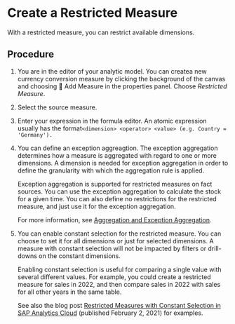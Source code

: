 <!-- loiobfb43ddc98bc4162bc4196faf3e5d8c6 -->

<link rel="stylesheet" type="text/css" href="../css/sap-icons.css"/>

# Create a Restricted Measure

With a restricted measure, you can restrict available dimensions.



## Procedure

1.  You are in the editor of your analytic model. You can createa new currency conversion measure by clicking the background of the canvas and choosing <span class="FPA-icons"></span> Add Measure in the properties panel. Choose *Restricted Measure*.

2.  Select the source measure.

3.  Enter your expression in the formula editor. An atomic expression usually has the format`<dimension> <operator> <value> (e.g. Country = 'Germany').`

4.  You can define an exception aggreagtion. The exception aggregation determines how a measure is aggregated with regard to one or more dimensions. A dimension is needed for exception aggregation in order to define the granularity with which the aggregation rule is applied.

    Exception aggregation is supported for restricted measures on fact sources. You can use the exception aggregation to calculate the stock for a given time. You can also define no restrictions for the restricted measure, and just use it for the exception aggregation.

    For more information, see [Aggregation and Exception Aggregation](aggregation-and-exception-aggregation-88ca394.md).

5.  You can enable constant selection for the restricted measure. You can choose to set it for all dimensions or just for selected dimensions. A measure with constant selection will not be impacted by filters or drill-downs on the constant dimensions.

    Enabling constant selection is useful for comparing a single value with several different values. For example, you could create a restricted measure for sales in 2022, and then compare sales in 2022 with sales for all other years in the same table.

    See also the blog post [Restricted Measures with Constant Selection in SAP Analytics Cloud](https://blogs.sap.com/2021/02/02/feature-highlight-restricted-measures-with-constant-selection-in-sap-analytics-cloud/) \(published February 2, 2021\) for examples.


